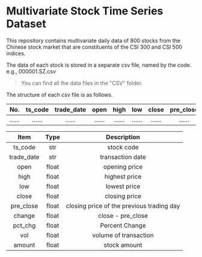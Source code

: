 # Multivariate Stock Time Series Dataset
This repository contains multivariate daily data of 800 stocks from the Chinese stock market that are constituents of the CSI 300 and CSI 500 indices.

The data of each stock is stored in a separate csv file, named by the code. e.g., 000001.SZ.csv

> You can find all the data files in the "CSV" folder.

The structure of each csv file is as follows.

No. | ts_code | trade_date | open | high | low | close  | pre_close | change | pct_chg | vol | amount |
:-----:|:-----:|:-----:|:----------:|:----:|:-----:|:--------:|:------:|:-----:|:-----:|:-----:|:-----:|
……|……|……|……|……|……|……|……|……|……|……|……|

Item | Type | Description |
:-----:|:-----:|:-----:|
ts_code | str | stock code |
trade_date | str | transaction date |
open | float | opening price |
high | float | highest price |
low | float | lowest price |
close | float | closing price |
pre_close | float | closing price of the previous trading day |
change | float | close - pre_close
pct_chg | float | Percent Change
vol | float | volume of transaction
amount | float | stock amount
